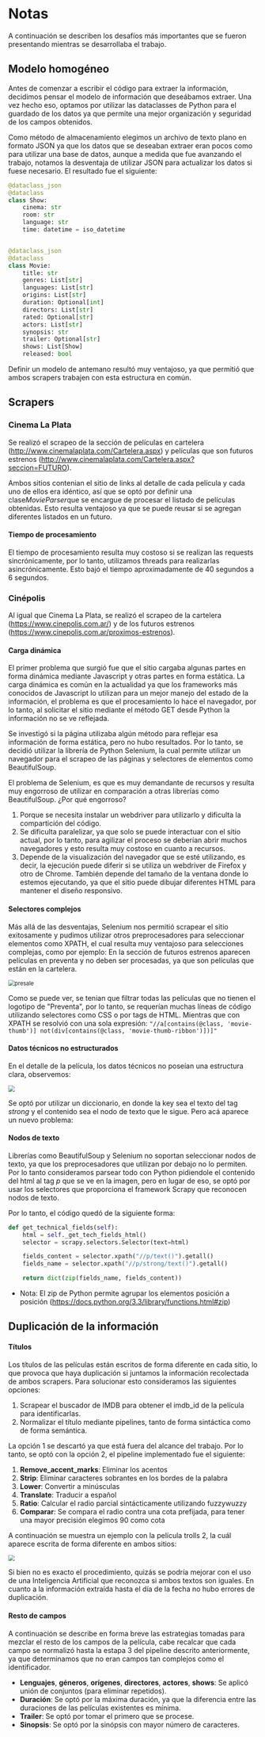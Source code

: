 # Notas

A continuación se describen los desafíos más importantes que se fueron presentando mientras se desarrollaba el trabajo.

## Modelo homogéneo

Antes de comenzar a escribir el código para extraer la información, decidimos pensar el modelo de información que deseábamos extraer. Una vez hecho eso, optamos por utilizar las dataclasses de Python para el guardado de los datos ya que permite una mejor organización y seguridad de los campos obtenidos.

Como método de almacenamiento elegimos un archivo de texto plano en formato JSON ya que los datos que se deseaban extraer eran pocos como para utilizar una base de datos, aunque a medida que fue avanzando el trabajo, notamos la desventaja de utilizar JSON para actualizar los datos si fuese necesario. El resultado fue el siguiente:

```python
@dataclass_json
@dataclass
class Show:
    cinema: str
    room: str
    language: str
    time: datetime = iso_datetime


@dataclass_json
@dataclass
class Movie:
    title: str
    genres: List[str]
    languages: List[str]
    origins: List[str]
    duration: Optional[int]
    directors: List[str]
    rated: Optional[str]
    actors: List[str]
    synopsis: str
    trailer: Optional[str]
    shows: List[Show]
    released: bool
```

Definir un modelo de antemano resultó muy ventajoso, ya que permitió que ambos scrapers trabajen con esta estructura en común.

## Scrapers

### Cinema La Plata

Se realizó el scrapeo de la sección de películas en cartelera (http://www.cinemalaplata.com/Cartelera.aspx) y películas que son futuros estrenos (http://www.cinemalaplata.com/Cartelera.aspx?seccion=FUTURO).

Ambos sitios contenian el sitio de links al detalle de cada película y cada uno de ellos era idéntico, así que se optó por definir una clase*MovieParser*que se encargue de procesar el listado de películas obtenidas. Esto resulta ventajoso ya que se puede reusar si se agregan diferentes listados en un futuro.

#### Tiempo de procesamiento

El tiempo de procesamiento resulta muy costoso si se realizan las requests sincrónicamente, por lo tanto, utilizamos threads para realizarlas asincrónicamente. Esto bajó el tiempo aproximadamente de 40 segundos a 6 segundos.

### Cinépolis

Al igual que Cinema La Plata, se realizó el scrapeo de la cartelera (https://www.cinepolis.com.ar/) y de los futuros estrenos (https://www.cinepolis.com.ar/proximos-estrenos).

#### Carga dinámica

El primer problema que surgió fue que el sitio cargaba algunas partes en forma dinámica mediante Javascript y otras partes en forma estática. La carga dinámica es común en la actualidad ya que los frameworks más conocidos de Javascript lo utilizan para un mejor manejo del estado de la información, el problema es que el procesamiento lo hace el navegador, por lo tanto, al solicitar el sitio mediante el método GET desde Python la información no se ve reflejada.

Se investigó si la página utilizaba algún método para reflejar esa información de forma estática, pero no hubo resultados. Por lo tanto, se decidió utilizar la librería de Python Selenium, la cual permite utilizar un navegador para el scrapeo de las páginas y selectores de elementos como BeautifulSoup.

El problema de Selenium, es que es muy demandante de recursos y resulta muy engorroso de utilizar en comparación a otras librerías como BeautifulSoup. ¿Por qué engorroso? 

1. Porque se necesita instalar un webdriver para utilizarlo y dificulta la compartición del código.
2. Se dificulta paralelizar, ya que solo se puede interactuar con el sitio actual, por lo tanto, para agilizar el proceso se deberían abrir muchos navegadores y esto resulta muy costoso en cuanto a recursos.
3. Depende de la visualización del navegador que se esté utilizando, es decir, la ejecución puede diferir si se utiliza un webdriver de Firefox y otro de Chrome. También depende del tamaño de la ventana donde lo estemos ejecutando, ya que el sitio puede dibujar diferentes HTML para mantener el diseño responsivo.

#### Selectores complejos

Más allá de las desventajas, Selenium nos permitió scrapear el sitio exitosamente y pudimos utilizar otros preprocesadores para seleccionar elementos como XPATH, el cual resulta muy ventajoso para selecciones complejas, como por ejemplo: En la sección de futuros estrenos aparecen películas en preventa y no deben ser procesadas, ya que son películas que están en la cartelera.

<img src="doc/presale.png" alt="presale" style="zoom:80%;" />

Como se puede ver, se tenian que filtrar todas las películas que no tienen el logotipo de "Preventa", por lo tanto, se requerían muchas líneas de código utilizando selectores como CSS o por tags de HTML. Mientras que con XPATH se resolvió con una sola expresión: `"//a[contains(@class, 'movie-thumb')] not(div[contains(@class, 'movie-thumb-ribbon')])]"`

#### Datos técnicos no estructurados

En el detalle de la película, los datos técnicos no poseían una estructura clara, observemos:

<img src="doc/thecnical-fields.png" style="zoom:80%;" />

Se optó por utilizar un diccionario, en donde la key sea el texto del tag *strong* y el contenido sea el nodo de texto que le sigue. Pero acá aparece un nuevo problema:

#### Nodos de texto

Librerías como BeautifulSoup y Selenium no soportan seleccionar nodos de texto, ya que los preprocesadores que utilizan por debajo no lo permiten. Por lo tanto consideramos parsear todo con Python pidiendole el contenido del html al tag *p* que se ve en la imagen, pero en lugar de eso, se optó por usar los selectores que proporciona el framework Scrapy que reconocen nodos de texto. 

Por lo tanto, el código quedó de la siguiente forma:

```python
def get_technical_fields(self):
    html = self._get_tech_fields_html()
    selector = scrapy.selectors.Selector(text=html)

    fields_content = selector.xpath("//p/text()").getall()
    fields_name = selector.xpath("//p/strong/text()").getall()    

    return dict(zip(fields_name, fields_content))
```

* Nota: El zip de Python permite agrupar los elementos posición a posición (https://docs.python.org/3.3/library/functions.html#zip)

## Duplicación de la información

#### Títulos

Los títulos de las películas están escritos de forma diferente en cada sitio, lo que provoca que haya duplicación si juntamos la información recolectada de ambos scrapers. Para solucionar esto consideramos las siguientes opciones:

1. Scrapear el buscador de IMDB para obtener el imdb_id de la película para identificarlas. 
2. Normalizar el título mediante pipelines, tanto de forma sintáctica como de forma semántica.

La opción 1 se descartó ya que está fuera del alcance del trabajo. Por lo tanto, se optó con la opción 2, el pipeline implementado fue el siguiente:

1. **Remove_accent_marks**: Eliminar los acentos
2. **Strip**: Eliminar caracteres sobrantes en los bordes de la palabra
3. **Lower**: Convertir a minúsculas
4. **Translate**: Traducir a español
5. **Ratio**: Calcular el radio parcial sintácticamente utilizando fuzzywuzzy
6. **Comparar**: Se compara el radio contra una cota prefijada, para tener una mayor precisión elegimos 90 como cota

A continuación se muestra un ejemplo con la película trolls 2, la cuál aparece escrita de forma diferente en ambos sitios:

<img src="doc/pipeline.jpeg" style="zoom:80%;" />

Si bien no es exacto el procedimiento, quizás se podría mejorar con el uso de una Inteligencia Artificial que reconozca si ambos textos son iguales. En cuanto a la información extraída hasta el día de la fecha no hubo errores de duplicación.

#### Resto de campos

A continuación se describe en forma breve las estrategias tomadas para mezclar el resto de los campos de la película, cabe recalcar que cada campo se normalizó hasta la estapa 3 del pipeline descrito anteriormente, ya que determinamos que no eran campos tan complejos como el identificador.

- **Lenguajes**, **géneros**, **orígenes**, **directores**, **actores**, **shows**: Se aplicó unión de conjuntos (para eliminar repetidos).
- **Duración**: Se optó por la máxima duración, ya que la diferencia entre las duraciones de las películas existentes es mínima.
- **Trailer**: Se optó por tomar el primero que se procese.
- **Sinopsis**: Se optó por la sinópsis con mayor número de caracteres.